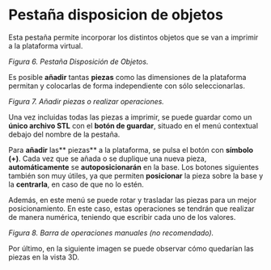 # Pestaña disposicion de objetos

Esta pestaña permite incorporar los distintos objetos que se van a imprimir a la plataforma virtual.
 

 
*Figura 6. Pestaña Disposición de Objetos.*

Es posible **añadir** tantas **piezas** como las dimensiones de la plataforma permitan y colocarlas de forma independiente con sólo seleccionarlas.
 
*Figura 7. Añadir piezas o realizar operaciones.*

Una vez incluidas todas las piezas a imprimir, se puede guardar como un **único archivo STL** con el **botón de guardar**, situado en el menú contextual debajo del nombre de la pestaña.

Para **añadir** las** piezas** a la plataforma, se pulsa el botón con **símbolo (+)**. Cada vez que se añada o se duplique una nueva pieza, **automáticamente** se **autoposicionarán** en la base. Los botones siguientes también son muy útiles, ya que permiten **posicionar** la pieza sobre la base y la **centrarla**, en caso de que no lo estén.

Además, en este menú se puede rotar y trasladar las piezas para un mejor posicionamiento. En este caso, estas operaciones se tendrán que realizar de manera numérica, teniendo que escribir cada uno de los valores.

 
*Figura 8. Barra de operaciones manuales (no recomendado).*

Por último, en la siguiente imagen se puede observar cómo quedarían las piezas en la vista 3D.

